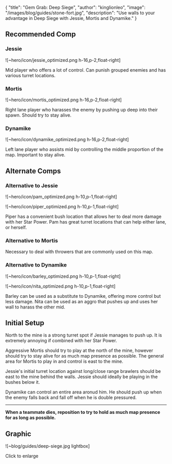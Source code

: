 { "title": "Gem Grab: Deep Siege", "author": "kinglionleo", "image": "/images/blog/guides/stone-fort.jpg", "description": "Use walls to your advantage in Deep Siege with Jessie, Mortis and Dynamike." }

Recommended Comp
---

### Jessie

![~hero/icon/jessie_optimized.png h-16,p-2,float-right] 

Mid player who offers a lot of control. Can punish grouped enemies and has various turret locations.

### Mortis

![~hero/icon/mortis_optimized.png h-16,p-2,float-right] 

Right lane player who harasses the enemy by pushing up deep into their spawn. Should try to stay alive.

### Dynamike

![~hero/icon/dynamike_optimized.png h-16,p-2,float-right] 

Left lane player who assists mid by controlling the middle proportion of the map. Important to stay alive.

Alternate Comps
---

### Alternative to Jessie

![~hero/icon/pam_optimized.png h-10,p-1,float-right]

![~hero/icon/piper_optimized.png h-10,p-1,float-right]

Piper has a convenient bush location that allows her to deal more damage with her Star Power.
Pam has great turret locations that can help either lane, or herself.

### Alternative to Mortis

Necessary to deal with throwers that are commonly used on this map.

### Alternative to Dynamike

![~hero/icon/barley_optimized.png h-10,p-1,float-right]

![~hero/icon/nita_optimized.png h-10,p-1,float-right]

Barley can be used as a substitute to Dynamike, offering more control but less damage.
Nita can be used as an aggro that pushes up and uses her wall to harass the other mid.

Initial Setup
---

North to the mine is a strong turret spot if Jessie manages to push up. It is extremely annoying if combined with her Star Power.

Aggressive Mortis should try to play at the north of the mine, however should try to stay alive for as much map presence as possible. The general area for Mortis to play in and control is east to the mine.

Jessie's initial turret location against long/close range brawlers should be east to the mine behind the walls. Jessie should ideally be playing in the bushes below it.

Dynamike can control an entire area aronud him. He should push up when the enemy falls back and fall off when he is double pressured.

---

**When a teammate dies, reposition to try to hold as much map presence for as long as possible.**

Graphic
---

![~blog/guides/deep-siege.jpg lightbox]

Click to enlarge
